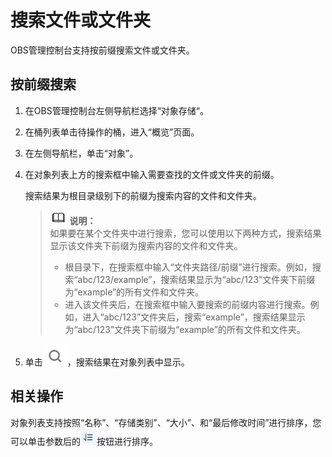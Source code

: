 # 搜索文件或文件夹<a name="zh-cn_topic_0046953006"></a>

OBS管理控制台支持按前缀搜索文件或文件夹。

## 按前缀搜索<a name="section822618164222"></a>

1.  在OBS管理控制台左侧导航栏选择“对象存储“。
2.  在桶列表单击待操作的桶，进入“概览”页面。
3.  在左侧导航栏，单击“对象”。
4.  在对象列表上方的搜索框中输入需要查找的文件或文件夹的前缀。

    搜索结果为根目录级别下的前缀为搜索内容的文件和文件夹。

    >![](public_sys-resources/icon-note.gif) **说明：**   
    >如果要在某个文件夹中进行搜索，您可以使用以下两种方式，搜索结果显示该文件夹下前缀为搜索内容的文件和文件夹。  
    >-   根目录下，在搜索框中输入“文件夹路径/前缀”进行搜索。例如，搜索“abc/123/example”，搜索结果显示为“abc/123”文件夹下前缀为“example”的所有文件和文件夹。  
    >-   进入该文件夹后，在搜索框中输入要搜索的前缀内容进行搜索。例如，进入“abc/123”文件夹后，搜索“example”，搜索结果显示为“abc/123”文件夹下前缀为“example”的所有文件和文件夹。  

5.  单击![](figures/icon-search.png)，搜索结果在对象列表中显示。

## 相关操作<a name="section1250115822610"></a>

对象列表支持按照“名称”、“存储类别”、“大小”、和“最后修改时间”进行排序，您可以单击参数后的![](figures/icon-sort-0.png)按钮进行排序。

